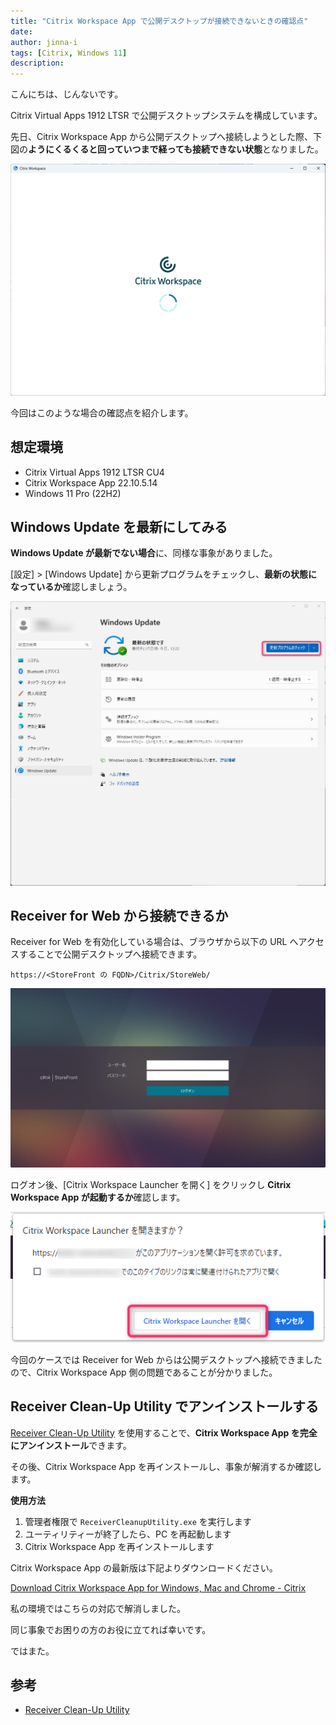 ```yaml
---
title: "Citrix Workspace App で公開デスクトップが接続できないときの確認点"
date: 
author: jinna-i
tags: [Citrix, Windows 11]
description: 
---
```


こんにちは、じんないです。

Citrix Virtual Apps 1912 LTSR で公開デスクトップシステムを構成しています。

先日、Citrix Workspace App から公開デスクトップへ接続しようとした際、下図の**ようにくるくると回っていつまで経っても接続できない状態**となりました。

![](images/001.png)

今回はこのような場合の確認点を紹介します。

## 想定環境

- Citrix Virtual Apps 1912 LTSR CU4
- Citrix Workspace App 22.10.5.14
- Windows 11 Pro (22H2)

## Windows Update を最新にしてみる

**Windows Update が最新でない場合**に、同様な事象がありました。

[設定] > [Windows Update] から更新プログラムをチェックし、**最新の状態になっているか**確認しましょう。

![](images/004.png)

## Receiver for Web から接続できるか

Receiver for Web を有効化している場合は、ブラウザから以下の URL へアクセスすることで公開デスクトップへ接続できます。

`https://<StoreFront の FQDN>/Citrix/StoreWeb/`

![](images/002.png)

ログオン後、[Citrix Workspace Launcher を開く] をクリックし **Citrix Workspace App が起動するか**確認します。

![](images/003.png)

今回のケースでは Receiver for Web からは公開デスクトップへ接続できましたので、Citrix Workspace App 側の問題であることが分かりました。

## Receiver Clean-Up Utility でアンインストールする

[Receiver Clean-Up Utility](https://support.citrix.com/article/CTX137494/receiver-cleanup-utility) を使用することで、**Citrix Workspace App を完全にアンインストール**できます。

その後、Citrix Workspace App を再インストールし、事象が解消するか確認します。

**使用方法**

1. 管理者権限で `ReceiverCleanupUtility.exe` を実行します
2. ユーティリティーが終了したら、PC を再起動します
3. Citrix Workspace App を再インストールします

Citrix Workspace App の最新版は下記よりダウンロードください。

[Download Citrix Workspace App for Windows, Mac and Chrome - Citrix](https://www.citrix.com/products/receiver.html)

私の環境ではこちらの対応で解消しました。

同じ事象でお困りの方のお役に立てれば幸いです。

ではまた。

## 参考

- [Receiver Clean-Up Utility](https://support.citrix.com/article/CTX137494/receiver-cleanup-utility)
